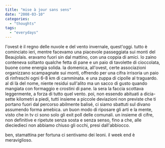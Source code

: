```yaml
---
title: "mise à jour sans sens"
date: "2008-03-10"
categories: 
  - "thoughts"
tags: 
  - "everydays"
---
```


l'ovest è il regno delle nuvole e del vento invernale, quest'oggi. tutto è cominciato ieri, mentre facevamo una piacevole passeggiata sui monti del Beaujolais. eravamo fuori sin dal mattino, con una coppia di amici. lo zaino conteneva soltanto qualche fetta di pane e un paio di tavolette di cioccolata, buone come energia solida. la domenica, all'ovest, certe associazioni organizzano scampagnate sui monti, offrendo per una cifra irrisoria un paio di rinfreschi ogni 6-8 km di camminata. e una zuppa di cipolle al traguardo. al di là del nome, niente residui sull'alito ma un sacco di gusto quando mangiata con formaggio e crostini di pane. la sera la faccia scottava leggermente, a forza di tutto quel vento. poi, non essendo abituati a dicia-sette kilometri a piedi, tutti insieme a piccole deviazioni non previste che ti portano fuori dal percorso abilmente balisé, ci siamo sbattuti sul divano assumendo forma amebica. un buon modo di riposare gli arti e la mente, visto che in tv ci sono solo gli exit poll delle comunali. un insieme di cifre, non definitive e ripetute senza sosta e senza senso, fino a che, alle dieciedieci non abbiamo chiuso gli occhi, presi dall'abbiocco.

ben, stamattina per fortuna ci sentivamo dei leoni. il week end è meraviglioso.
